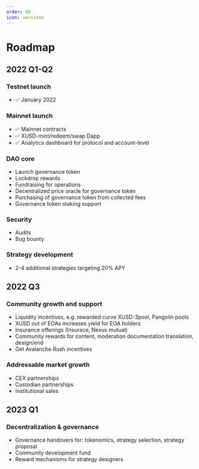 ```yaml
---
order: 98
icon: versions
---
```

# Roadmap

## 2022 Q1-Q2
### Testnet launch
* :white_check_mark: January 2022
### Mainnet launch
* :white_check_mark: Mainnet contracts
* :white_check_mark: XUSD-mint/redeem/swap Dapp
* :white_check_mark: Analytics dashboard for protocol and account-level
### DAO core
* Launch governance token
* Lockdrop rewards
* Fundraising for operations
* Decentralized price oracle for governance token
* Purchasing of governance token from collected fees
* Governance token staking support
### Security
* Audits
* Bug bounty
### Strategy development
* 2-4 additional strategies targeting 20% APY

## 2022 Q3
### Community growth and support
* Liquidity incentives, e.g. rewarded curve XUSD-3pool, Pangolin pools
* XUSD out of EOAs increases yield for EOA holders
* Insurance offerings (Insurace, Nexus mutual)
* Community rewards for content, moderation documentation translation, design/end
* Get Avalanche Rush incentives
### Addressable market growth
* CEX partnerships
* Custodian partnerships
* Institutional sales

## 2023 Q1
### Decentralization & governance
* Governance handovers for: tokenomics, strategy selection, strategy proposal
* Community development fund
* Reward mechanisms for strategy designers
